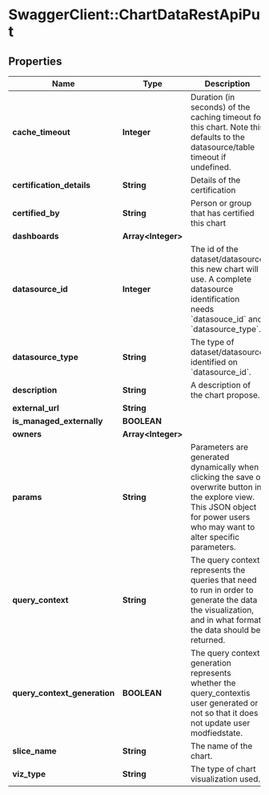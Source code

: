 # SwaggerClient::ChartDataRestApiPut

## Properties
Name | Type | Description | Notes
------------ | ------------- | ------------- | -------------
**cache_timeout** | **Integer** | Duration (in seconds) of the caching timeout for this chart. Note this defaults to the datasource/table timeout if undefined. | [optional] 
**certification_details** | **String** | Details of the certification | [optional] 
**certified_by** | **String** | Person or group that has certified this chart | [optional] 
**dashboards** | **Array&lt;Integer&gt;** |  | [optional] 
**datasource_id** | **Integer** | The id of the dataset/datasource this new chart will use. A complete datasource identification needs &#x60;datasouce_id&#x60; and &#x60;datasource_type&#x60;. | [optional] 
**datasource_type** | **String** | The type of dataset/datasource identified on &#x60;datasource_id&#x60;. | [optional] 
**description** | **String** | A description of the chart propose. | [optional] 
**external_url** | **String** |  | [optional] 
**is_managed_externally** | **BOOLEAN** |  | [optional] 
**owners** | **Array&lt;Integer&gt;** |  | [optional] 
**params** | **String** | Parameters are generated dynamically when clicking the save or overwrite button in the explore view. This JSON object for power users who may want to alter specific parameters. | [optional] 
**query_context** | **String** | The query context represents the queries that need to run in order to generate the data the visualization, and in what format the data should be returned. | [optional] 
**query_context_generation** | **BOOLEAN** | The query context generation represents whether the query_contextis user generated or not so that it does not update user modfiedstate. | [optional] 
**slice_name** | **String** | The name of the chart. | [optional] 
**viz_type** | **String** | The type of chart visualization used. | [optional] 

